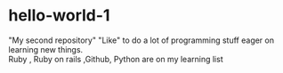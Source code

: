 # hello-world-1
"My second repository"
"Like" to do a lot of programming stuff
eager on learning new things.\
Ruby , Ruby on rails ,Github, Python are on my learning list
